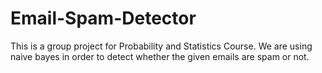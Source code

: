 # Email-Spam-Detector
This is a group project for Probability and Statistics Course. We are using naive bayes in order to detect whether the given emails are spam or not.
